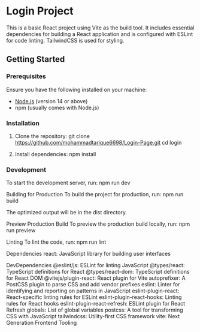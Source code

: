 # Login Project

This is a basic React project using Vite as the build tool. It includes essential dependencies for building a React application and is configured with ESLint for code linting. TailwindCSS is used for styling.

## Getting Started
### Prerequisites

Ensure you have the following installed on your machine:

- [Node.js](https://nodejs.org/) (version 14 or above)
- npm (usually comes with Node.js)

### Installation

1. Clone the repository:
    git clone https://github.com/mohammadtarique6698/Login-Page.git
    cd login

2. Install dependencies:
    npm install

### Development

To start the development server, run:
npm run dev


Building for Production
To build the project for production, run:
npm run build

The optimized output will be in the dist directory.

Preview Production Build
To preview the production build locally, run:
npm run preview

Linting
To lint the code, run:
npm run lint


Dependencies
react: JavaScript library for building user interfaces

DevDependencies
@eslint/js: ESLint for linting JavaScript
@types/react: TypeScript definitions for React
@types/react-dom: TypeScript definitions for React DOM
@vitejs/plugin-react: React plugin for Vite
autoprefixer: A PostCSS plugin to parse CSS and add vendor prefixes
eslint: Linter for identifying and reporting on patterns in JavaScript
eslint-plugin-react: React-specific linting rules for ESLint
eslint-plugin-react-hooks: Linting rules for React hooks
eslint-plugin-react-refresh: ESLint plugin for React Refresh
globals: List of global variables
postcss: A tool for transforming CSS with JavaScript
tailwindcss: Utility-first CSS framework
vite: Next Generation Frontend Tooling
